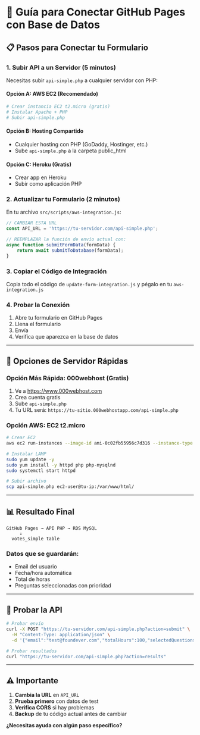 # 🚀 Guía para Conectar GitHub Pages con Base de Datos

## 📋 Pasos para Conectar tu Formulario

### 1. **Subir API a un Servidor** (5 minutos)

Necesitas subir `api-simple.php` a cualquier servidor con PHP:

#### **Opción A: AWS EC2 (Recomendado)**
```bash
# Crear instancia EC2 t2.micro (gratis)
# Instalar Apache + PHP
# Subir api-simple.php
```

#### **Opción B: Hosting Compartido**
- Cualquier hosting con PHP (GoDaddy, Hostinger, etc.)
- Sube `api-simple.php` a la carpeta public_html

#### **Opción C: Heroku (Gratis)**
- Crear app en Heroku
- Subir como aplicación PHP

### 2. **Actualizar tu Formulario** (2 minutos)

En tu archivo `src/scripts/aws-integration.js`:

```javascript
// CAMBIAR ESTA URL
const API_URL = 'https://tu-servidor.com/api-simple.php';

// REEMPLAZAR la función de envío actual con:
async function submitFormData(formData) {
    return await submitToDatabase(formData);
}
```

### 3. **Copiar el Código de Integración**

Copia todo el código de `update-form-integration.js` y pégalo en tu `aws-integration.js`

### 4. **Probar la Conexión**

1. Abre tu formulario en GitHub Pages
2. Llena el formulario
3. Envía
4. Verifica que aparezca en la base de datos

---

## 🔧 **Opciones de Servidor Rápidas**

### **Opción Más Rápida: 000webhost (Gratis)**
1. Ve a https://www.000webhost.com
2. Crea cuenta gratis
3. Sube `api-simple.php`
4. Tu URL será: `https://tu-sitio.000webhostapp.com/api-simple.php`

### **Opción AWS: EC2 t2.micro**
```bash
# Crear EC2
aws ec2 run-instances --image-id ami-0c02fb55956c7d316 --instance-type t2.micro

# Instalar LAMP
sudo yum update -y
sudo yum install -y httpd php php-mysqlnd
sudo systemctl start httpd

# Subir archivo
scp api-simple.php ec2-user@tu-ip:/var/www/html/
```

---

## 📊 **Resultado Final**

```
GitHub Pages → API PHP → RDS MySQL
     ↓
  votes_simple table
```

### **Datos que se guardarán:**
- Email del usuario
- Fecha/hora automática
- Total de horas
- Preguntas seleccionadas con prioridad

---

## 🧪 **Probar la API**

```bash
# Probar envío
curl -X POST "https://tu-servidor.com/api-simple.php?action=submit" \
  -H "Content-Type: application/json" \
  -d '{"email":"test@foundever.com","totalHours":100,"selectedQuestions":"question1 (Low), question2 (High)"}'

# Probar resultados  
curl "https://tu-servidor.com/api-simple.php?action=results"
```

---

## ⚠️ **Importante**

1. **Cambia la URL** en `API_URL`
2. **Prueba primero** con datos de test
3. **Verifica CORS** si hay problemas
4. **Backup** de tu código actual antes de cambiar

**¿Necesitas ayuda con algún paso específico?**
